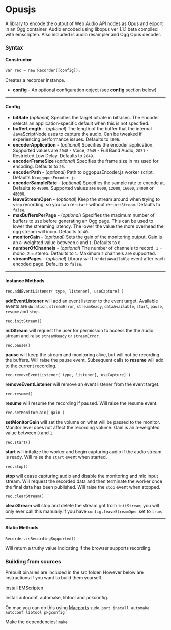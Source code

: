 # Opusjs

A library to encode the output of Web Audio API nodes as Opus and export in an Ogg container. Audio encoded using libopus ver 1.1.1 beta compiled with emscripten. Also included is audio resampler and Ogg Opus decoder.

### Syntax
#### Constructor
    var rec = new Recorder([config]);

Creates a recorder instance.

- **config** - An optional configuration object (see **config** section below)


---------
#### Config

- **bitRate** (*optional*) Specifies the target bitrate in bits/sec. The encoder selects an application-specific default when this is not specified.
- **bufferLength** - (*optional*) The length of the buffer that the internal JavaScriptNode uses to capture the audio. Can be tweaked if experiencing performance issues. Defaults to `4096`.
- **encoderApplication** - (*optional*) Specifies the encoder application. Supported values are `2048` - Voice, `2049` - Full Band Audio, `2051` - Restricted Low Delay. Defaults to `2049`.
- **encoderFrameSize** (*optional*) Specifies the frame size in ms used for encoding. Defaults to `20`.
- **encoderPath** - (*optional*) Path to oggopusEncoder.js worker script. Defaults to `oggopusEncoder.js`
- **encoderSampleRate** - (*optional*) Specifies the sample rate to encode at. Defaults to `48000`. Supported values are `8000`, `12000`, `16000`, `24000` or `48000`.
- **leaveStreamOpen** - (*optional*) Keep the stream around when trying to `stop` recording, so you can re-`start` without re-`initStream`. Defaults to `false`.
- **maxBuffersPerPage** - (*optional*) Specifies the maximum number of buffers to use before generating an Ogg page. This can be used to lower the streaming latency. The lower the value the more overhead the ogg stream will incur. Defaults to `40`.
- **monitorGain** - (*optional*) Sets the gain of the monitoring output. Gain is an a-weighted value between `0` and `1`. Defaults to `0`
- **numberOfChannels** - (*optional*) The number of channels to record. `1` = mono, `2` = stereo. Defaults to `1`. Maximum `2` channels are supported.
- **streamPages** - (*optional*) Library will fire `dataAvailable` event after each encoded page. Defaults to `false`.


---------
#### Instance Methods

    rec.addEventListener( type, listener[, useCapture] )

**addEventListener** will add an event listener to the event target. Available events are `duration`, `streamError`, `streamReady`, `dataAvailable`, `start`, `pause`, `resume` and `stop`.

    rec.initStream()

**initStream** will request the user for permission to access the the audio stream and raise `streamReady` or `streamError`.

    rec.pause()

**pause** will keep the stream and monitoring alive, but will not be recording the buffers. Will raise the pause event. Subsequent calls to **resume** will add to the current recording.

    rec.removeEventListener( type, listener[, useCapture] )

**removeEventListener** will remove an event listener from the event target.

    rec.resume()

**resume** will resume the recording if paused. Will raise the resume event.

    rec.setMonitorGain( gain )

**setMonitorGain** will set the volume on what will be passed to the monitor. Monitor level does not affect the recording volume. Gain is an a-weighted value between `0` and `1`.

    rec.start()

**start** will initalize the worker and begin capturing audio if the audio stream is ready. Will raise the `start` event when started.

    rec.stop()

**stop** will cease capturing audio and disable the monitoring and mic input stream. Will request the recorded data and then terminate the worker once the final data has been published. Will raise the `stop` event when stopped.

    rec.clearStream()

**clearStream** will stop and delete the stream got from `initStream`, you will only ever call this manually if you have `config.leaveStreamOpen` set to `true`.


---------
#### Static Methods

    Recorder.isRecordingSupported()

Will return a truthy value indicating if the browser supports recording.


### Building from sources 
Prebuilt binaries are included in the src folder. However below are instructions if you want to build them yourself.

[Install EMScripten](https://kripken.github.io/emscripten-site/docs/getting_started/downloads.html)

Install autoconf, automake, libtool and pckconfig. 

On mac you can do this using [Macports](https://www.macports.org/install.php)
`sudo port install automake autoconf libtool pkgconfig`

Make the dependencies!
`make`
